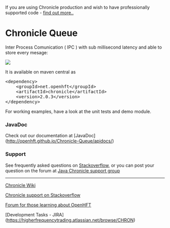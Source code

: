 If you are using Chronicle production and wish to have professionally supported code - [find out more..](http://openhft.net/support/)

# Chronicle Queue

Inter Process Comunication ( IPC ) with sub millisecond latency and able to store every mesage:

![](http://openhft.net/wp-content/uploads/2014/07/Chronicle-diagram_005.jpg)

It is available on maven central as

<pre>
&lt;dependency>
    &lt;groupId>net.openhft&lt;/groupId>
    &lt;artifactId>chronicle&lt;/artifactId>
    &lt;version>2.0.3&lt;/version>
&lt;/dependency>
</pre>

For working examples, have a look at the unit tests and demo module.



###  JavaDoc
Check out our documentation at [JavaDoc] (http://openhft.github.io/Chronicle-Queue/apidocs/)

###  Support

See frequently asked questions on [Stackoverflow](http://stackoverflow.com/tags/chronicle/info), or you can post your question on the forum at [Java Chronicle support group](https://groups.google.com/forum/?hl=en-GB#!forum/java-chronicle)


---

[Chronicle Wiki](https://github.com/OpenHFT/Java-Chronicle/wiki)


[Chronicle support on Stackoverflow](http://stackoverflow.com/tags/chronicle/info)

[Forum for those learning about OpenHFT](https://groups.google.com/forum/?hl=en-GB#!forum/open-hft)

[Development Tasks - JIRA] (https://higherfrequencytrading.atlassian.net/browse/CHRON)
